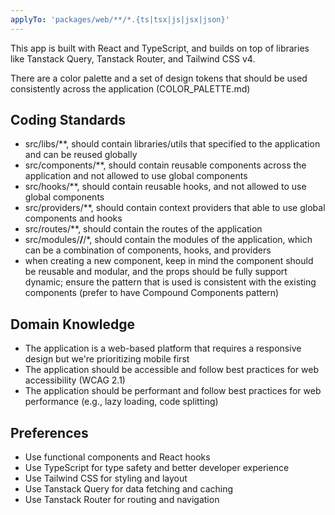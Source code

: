 ```yaml
---
applyTo: 'packages/web/**/*.{ts|tsx|js|jsx|json}'
---
```

This app is built with React and TypeScript, and builds on top of libraries like Tanstack Query, Tanstack Router, and Tailwind CSS v4.

There are a color palette and a set of design tokens that should be used consistently across the application (COLOR_PALETTE.md)

## Coding Standards
- src/libs/**, should contain libraries/utils that specified to the application and can be reused globally
- src/components/**, should contain reusable components across the application and not allowed to use global components
- src/hooks/**, should contain reusable hooks, and not allowed to use global components
- src/providers/**, should contain context providers that able to use global components and hooks 
- src/routes/**, should contain the routes of the application
- src/modules/**/**/*, should contain the modules of the application, which can be a combination of components, hooks, and providers
- when creating a new component, keep in mind the component should be reusable and modular, and the props should be fully support dynamic; ensure the pattern that is used is consistent with the existing components (prefer to have Compound Components pattern)

## Domain Knowledge
- The application is a web-based platform that requires a responsive design but we're prioritizing mobile first
- The application should be accessible and follow best practices for web accessibility (WCAG 2.1)
- The application should be performant and follow best practices for web performance (e.g., lazy loading, code splitting)

## Preferences
- Use functional components and React hooks
- Use TypeScript for type safety and better developer experience
- Use Tailwind CSS for styling and layout
- Use Tanstack Query for data fetching and caching
- Use Tanstack Router for routing and navigation
